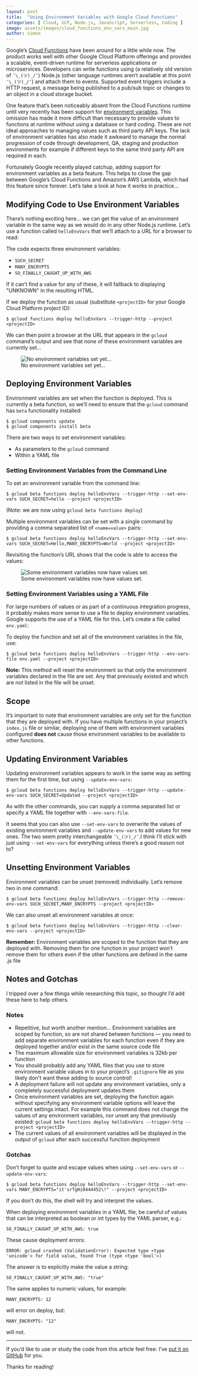 ```yaml
---
layout: post
title:  "Using Environment Variables with Google Cloud Functions"
categories: [ Cloud, GCP, Node.js, JavaScript, Serverless, Coding ]
image: assets/images/cloud_functions_env_vars_main.jpg
author: simon
---
```

Google’s [Cloud Functions](https://cloud.google.com/functions/) have been around for a little while now. The product works well with other Google Cloud Platform offerings and provides a scalable, event-driven runtime for serverless applications or microservices. Developers can write functions using (a relatively old version of `¯\_(ツ)_/¯`) Node.js (other language runtimes aren’t available at this point `¯\_(ツ)_/¯`) and attach them to events. Supported event triggers include a HTTP request, a message being published to a pub/sub topic or changes to an object in a cloud storage bucket.

One feature that’s been noticeably absent from the Cloud Functions runtime until very recently has been support for [environment variables](https://en.wikipedia.org/wiki/Environment_variable). This omission has made it more difficult than necessary to provide values to functions at runtime without using a database or hard coding. These are not ideal approaches to managing values such as third party API keys. The lack of environment variables has also made it awkward to manage the normal progression of code through development, QA, staging and production environments for example if different keys to the same third party API are required in each.

Fortunately Google recently played catchup, adding support for environment variables as a beta feature. This helps to close the gap between Google’s Cloud Functions and Amazon’s AWS Lambda, which had this feature since forever. Let’s take a look at how it works in practice…

## Modifying Code to Use Environment Variables
There’s nothing exciting here… we can get the value of an environment variable in the same way as we would do in any other Node.js runtime. Let’s use a function called `helloEnvVars` that we’ll attach to a URL for a browser to read:

<script src="https://gist.github.com/simonprickett/45ec417a72f70cfb2ebb1adb280d3657.js"></script>

The code expects three environment variables:

* `SUCH_SECRET`
* `MANY_ENCRYPTS`
* `SO_FINALLY_CAUGHT_UP_WITH_AWS`

If it can’t find a value for any of these, it will fallback to displaying "UNKNOWN" in the resulting HTML.

If we deploy the function as usual (substitute `<projectID>` for your Google Cloud Platform project ID):

```
$ gcloud functions deploy helloEnvVars --trigger-http --project <projectID>
```

We can then point a browser at the URL that appears in the `gcloud` command’s output and see that none of these environment variables are currently set...

<figure class="figure">
  <img src="{{ site.baseurl }}/assets/images/cloud_functions_env_vars_unset_all.png" class="figure-img img-fluid" alt="No environment variables set yet...">
  <figcaption class="figure-caption text-center">No environment variables set yet...</figcaption>
</figure>

## Deploying Environment Variables
Environment variables are set when the function is deployed. This is currently a beta function, so we’ll need to ensure that the `gcloud` command has `beta` functionality installed:

```
$ gcloud components update
$ gcloud components install beta
```

There are two ways to set environment variables:

* As parameters to the `gcloud` command
* Within a YAML file

### Setting Environment Variables from the Command Line
To set an environment variable from the command line:

```
$ gcloud beta functions deploy helloEnvVars --trigger-http --set-env-vars SUCH_SECRET=hello --project <projectID>
```

(Note: we are now using `gcloud beta functions deploy`)

Multiple environment variables can be set with a single command by providing a comma separated list of `<name=value>` pairs:

```
$ gcloud beta functions deploy helloEnvVars --trigger-http --set-env-vars SUCH_SECRET=Hello,MANY_ENCRYPTS=World --project <projectID>
```

Revisiting the function’s URL shows that the code is able to access the values:

<figure class="figure">
  <img src="{{ site.baseurl }}/assets/images/cloud_functions_env_vars_set_two.png" class="figure-img img-fluid" alt="Some environment variables now have values set.">
  <figcaption class="figure-caption text-center">Some environment variables now have values set.</figcaption>
</figure>

### Setting Environment Variables using a YAML File
For large numbers of values or as part of a continuous integration progress, it probably makes more sense to use a file to deploy environment variables. Google supports the use of a YAML file for this. Let’s create a file called `env.yaml`:

<script src="https://gist.github.com/simonprickett/7d9452602baa6b6521c40b6c3845528c.js"></script>

To deploy the function and set all of the environment variables in the file, use:

```
$ gcloud beta functions deploy helloEnvVars --trigger-http --env-vars-file env.yaml --project <projectID>
```

**Note:** This method will reset the environment so that only the environment variables declared in the file are set. Any that previously existed and which are not listed in the file will be unset.

## Scope
It’s important to note that environment variables are only set for the function that they are deployed with. If you have multiple functions in your project’s `index.js` file or similar, deploying one of them with environment variables configured **does not** cause those environment variables to be available to other functions.

## Updating Environment Variables
Updating environment variables appears to work in the same way as setting them for the first time, but using `--update-env-vars`:

```
$ gcloud beta functions deploy helloEnvVars --trigger-http --update-env-vars SUCH_SECRET=Updated --project <projectID>
```

As with the other commands, you can supply a comma separated list or specify a YAML file together with `--env-vars-file`.

It seems that you can also use `--set-env-vars` to overwrite the values of existing environment variables and `--update-env-vars` to add values for new ones. The two seem pretty interchangeable `¯\_(ツ)_/¯`.I think I’ll stick with just using `--set-env-vars` for everything unless there’s a good reason not to?

## Unsetting Environment Variables
Environment variables can be unset (removed) individually. Let’s remove two in one command:

```
$ gcloud beta functions deploy helloEnvVars --trigger-http --remove-env-vars SUCH_SECRET,MANY_ENCRYPTS --project <projectID>
```

We can also unset all environment variables at once:

```
$ gcloud beta functions deploy helloEnvVars --trigger-http --clear-env-vars --project <projectID>
```

**Remember:** Environment variables are scoped to the function that they are deployed with. Removing them for one function in your project won’t remove them for others even if the other functions are defined in the same .js file

## Notes and Gotchas

I tripped over a few things while researching this topic, so thought I’d add these here to help others.

### Notes

* Repetitive, but worth another mention… Environment variables are scoped by function, so are not shared between functions — you need to add separate environment variables for each function even if they are deployed together and/or exist in the same source code file
* The maximum allowable size for environment variables is 32kb per function
* You should probably add any YAML files that you use to store environment variable values in to your project’s `.gitignore` file as you likely don't want these adding to source control!
* A deployment failure will not update any environment variables, only a completely successful deployment updates them
* Once environment variables are set, deploying the function again without specifying any environment variable options will leave the current settings intact. For example this command does not change the values of any environment variables, nor unset any that previously existed: `gcloud beta functions deploy helloEnvVars --trigger-http --project <projectID>`
* The current values of all environment variables will be displayed in the output of `gcloud` after each successful function deployment

### Gotchas

Don’t forget to quote and escape values when using `--set-env-vars` or `--update-env-vars`:

```
$ gcloud beta functions deploy helloEnvVars --trigger-http --set-env-vars MANY_ENCRYPTS="it'srTgHi0444452\!" --project <projectID>
```

If you don’t do this, the shell will try and interpret the values.

When deploying environment variables in a YAML file, be careful of values that can be interpreted as boolean or int types by the YAML parser, e.g.:

```
SO_FINALLY_CAUGHT_UP_WITH_AWS: true
```

These cause deployment errors:

```
ERROR: gcloud crashed (ValidationError): Expected type <type 'unicode'> for field value, found True (type <type 'bool'>)
```

The answer is to explicitly make the value a string:

```
SO_FINALLY_CAUGHT_UP_WITH_AWS: "true"
```

The same applies to numeric values, for example:

```
MANY_ENCRYPTS: 12
```

will error on deploy, but:

```
MANY_ENCRYPTS: "12"
```

will not.

---

If you’d like to use or study the code from this article feel free: I’ve [put it on GitHub](https://github.com/simonprickett/google-cloud-functions-environment-variables) for you.

Thanks for reading!
